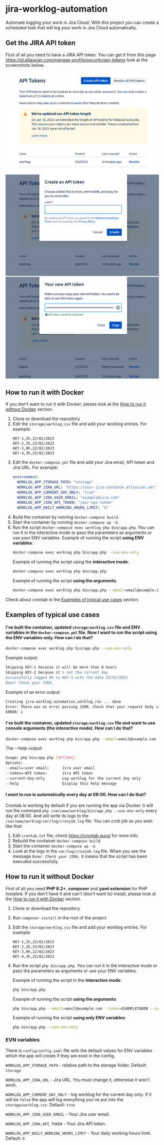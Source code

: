 # jira-worklog-automation

Automate logging your work in Jira Cloud. With this project you can create a scheduled task that will log your work in Jira Cloud automatically.

## Get the JIRA API token

First of all you need to have a JIRA API token. You can get it from this page https://id.atlassian.com/manage-profile/security/api-tokens look at the screenshots below.
 
![API tokens](images/img.png)
![API tokens](images/img_1.png)
![API tokens](images/img_2.png)

## How to run it with Docker

If you don't want to run it with Docker, please look at the [How to run it without Docker](#how-to-run-it-without-docker) section.

1. Clone or download the repository
2. Edit the `storage/worklog.csv` file and add your worklog entries. For example:
    ``` 
    KEY-1,2h,22/02/2023
    KEY-2,3h,23/02/2023
    KEY-3,8h,22/02/2023
    KEY-4,3h,25/02/2023
    ```
3. Edit the `docker-compose.yml` file and add your Jira email, API token and Jira URL. For example:
    ```yaml
    environment:
      WORKLOG_APP_STORAGE_PATH: "storage"
      WORKLOG_APP_JIRA_URL: "https://your-jira-instance.atlassian.net"
      WORKLOG_APP_CURRENT_DAY_ONLY: "true"
      WORKLOG_APP_JIRA_USER_EMAIL: "example@jira.com"
      WORKLOG_APP_JIRA_API_TOKEN: "your-api-token"
      WORKLOG_APP_DAILY_WORKING_HOURS_LIMIT: "8"
   ```      
4. Build the container by running `docker-compose build`.
5. Start the container by running `docker-compose up -d`.
6. Run the script `docker-compose exec worklog php bin/app.php`. 
   You can run it in the interactive mode or pass the parameters as arguments or use your ENV variables. 
   Example of running the script **using ENV variables**:
    ```bash
    docker-compose exec worklog php bin/app.php --use-env-only
    ```
   Example of running the script using the **interactive mode**:
    ```bash
    docker-compose exec worklog php bin/app.php
    ```
   Example of running the script **using the arguments**:
    ```bash
    docker-compose exec worklog php bin/app.php --email=email@example.com --token=EXAMPLETOKEN --current-day-only=true
    ```

Check about crontab in the [Examples of typical use cases](#examples-of-typical-use-cases) section.

## Examples of typical use cases

#### I've built the container, updated `storage/worklog.csv` file and ENV variables in the `docker-compose.yml` file. Now I want to run the script using the ENV variables only. How can I do that?

```bash
docker-compose exec worklog php bin/app.php --use-env-only
```
Example output:
```bash
Skipping KEY-1 because it will be more than 8 hours
Skipping KEY-2 because it's not the current day
Successfully logged 8h to KEY-3 with the date 22/02/2023
Done! Check your JIRA.
```
Example of an error output:
```bash
Creating jira-worklog-automation_worklog_run ... done
Error: There was an error parsing JSON. Check that your request body is valid.
ERROR: 1
```
#### I've built the container, updated `storage/worklog.csv` file and want to use console arguments (the interactive mode). How can I do that?
```bash
docker-compose exec worklog php bin/app.php --email=email@example.com --token=EXAMPLETOKEN --current-day-only=true
```


The --help output:
```bash
Usage: php bin/app.php [OPTIONS]
Options:
--email=<user email>      Jira user email
--token=<API token>       Jira API token
--current-day-only        Log worklog for the current day only
--help                    Display this help message
```

#### I want to run in automatically every day at 08:00. How can I do that?

Crontab is working by default if you are running the app via Docker. It will run the command `php /var/www/worklog/bin/app.php --use-env-only` every day at 08:00. And will write its logs to the `/var/www/worklog/var/log/cronjob.log` file. You can crob job as you wish like that:
1. Edit `crontab.txt` file, check https://crontab.guru/ for more info.
2. Rebuild the container `docker-compose build`.
3. Start the container `docker-compose up -d`.
4. Look at the logs in the `var/log/cronjob.log` file. When you see the message `Done! Check your JIRA.` it means that the script has been executed successfully.

## How to run it without Docker

First of all you need **PHP 8.2+**, **composer** and **yaml extension** for PHP installed.
If you don't have it and can't (don't want to) install, please look at the [How to run it with Docker](#how-to-run-it-with-docker) section.

1. Clone or download the repository
2. Run `composer install` in the root of the project
3. Edit the `storage/worklog.csv` file and add your worklog entries. For example:
    ``` 
    KEY-1,2h,22/02/2023
    KEY-2,3h,23/02/2023
    KEY-3,8h,22/02/2023
    KEY-4,3h,25/02/2023
    ```
4. Run the script `php bin/app.php`. You can run it in the interactive mode or pass the parameters as arguments or use your ENV variables.

   Example of running the script in the **interactive mode**:
    ```bash
    php bin/app.php
    ```
   Example of running the script **using the arguments**:
    ```bash
    php bin/app.php --email=email@example.com --token=EXAMPLETOKEN --current-day-only=true
    ```
   Example of running the script **using only ENV variables**:
    ```bash
    php bin/app.php --use-env-only
    ```
### EVN variables

There is `config/config.yaml` file with the default values for ENV variables which the app will create if they are exist in the config. 

`WORKLOG_APP_STORAGE_PATH` - relative path to the storage folder. Default: `storage`

`WORKLOG_APP_JIRA_URL` - Jira URL. You must change it, otherwise it won't work.

`WORKLOG_APP_CURRENT_DAY_ONLY` - log worklog for the current day only. If it will be `false` the app will log everything you've put into the `storage/worklog.csv`. Default: `true`

`WORKLOG_APP_JIRA_USER_EMAIL` - Your Jira user email.

`WORKLOG_APP_JIRA_API_TOKEN` - Your Jira API token.

`WORKLOG_APP_DAILY_WORKING_HOURS_LIMIT` - Your daily working hours limit. Default: `8`



